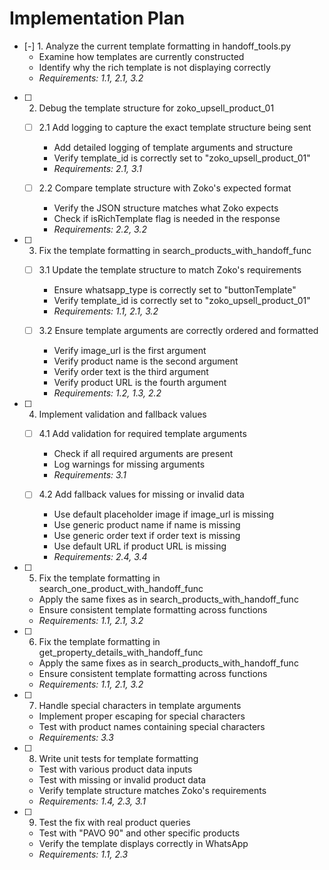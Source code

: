 # Implementation Plan

- [-] 1. Analyze the current template formatting in handoff_tools.py
  - Examine how templates are currently constructed
  - Identify why the rich template is not displaying correctly
  - _Requirements: 1.1, 2.1, 3.2_

- [ ] 2. Debug the template structure for zoko_upsell_product_01
  - [ ] 2.1 Add logging to capture the exact template structure being sent
    - Add detailed logging of template arguments and structure
    - Verify template_id is correctly set to "zoko_upsell_product_01"
    - _Requirements: 2.1, 3.1_
  
  - [ ] 2.2 Compare template structure with Zoko's expected format
    - Verify the JSON structure matches what Zoko expects
    - Check if isRichTemplate flag is needed in the response
    - _Requirements: 2.2, 3.2_

- [ ] 3. Fix the template formatting in search_products_with_handoff_func
  - [ ] 3.1 Update the template structure to match Zoko's requirements
    - Ensure whatsapp_type is correctly set to "buttonTemplate"
    - Verify template_id is correctly set to "zoko_upsell_product_01"
    - _Requirements: 1.1, 2.1, 3.2_
  
  - [ ] 3.2 Ensure template arguments are correctly ordered and formatted
    - Verify image_url is the first argument
    - Verify product name is the second argument
    - Verify order text is the third argument
    - Verify product URL is the fourth argument
    - _Requirements: 1.2, 1.3, 2.2_

- [ ] 4. Implement validation and fallback values
  - [ ] 4.1 Add validation for required template arguments
    - Check if all required arguments are present
    - Log warnings for missing arguments
    - _Requirements: 3.1_
  
  - [ ] 4.2 Add fallback values for missing or invalid data
    - Use default placeholder image if image_url is missing
    - Use generic product name if name is missing
    - Use generic order text if order text is missing
    - Use default URL if product URL is missing
    - _Requirements: 2.4, 3.4_

- [ ] 5. Fix the template formatting in search_one_product_with_handoff_func
  - Apply the same fixes as in search_products_with_handoff_func
  - Ensure consistent template formatting across functions
  - _Requirements: 1.1, 2.1, 3.2_

- [ ] 6. Fix the template formatting in get_property_details_with_handoff_func
  - Apply the same fixes as in search_products_with_handoff_func
  - Ensure consistent template formatting across functions
  - _Requirements: 1.1, 2.1, 3.2_

- [ ] 7. Handle special characters in template arguments
  - Implement proper escaping for special characters
  - Test with product names containing special characters
  - _Requirements: 3.3_

- [ ] 8. Write unit tests for template formatting
  - Test with various product data inputs
  - Test with missing or invalid product data
  - Verify template structure matches Zoko's requirements
  - _Requirements: 1.4, 2.3, 3.1_

- [ ] 9. Test the fix with real product queries
  - Test with "PAVO 90" and other specific products
  - Verify the template displays correctly in WhatsApp
  - _Requirements: 1.1, 2.3_